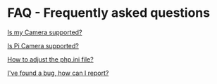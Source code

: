 # FAQ - Frequently asked questions

[Is my Camera supported?](https://github.com/andreknieriem/photobooth/wiki/Supported-Cameras)

[Is Pi Camera supported?](https://github.com/andreknieriem/photobooth/wiki/Pi-Camera-Support)

[How to adjust the php.ini file?](https://github.com/andreknieriem/photobooth/wiki/Adjust-php.ini-file)

[I've found a bug, how can I report?](https://github.com/andreknieriem/photobooth/wiki/Bug-reporting)